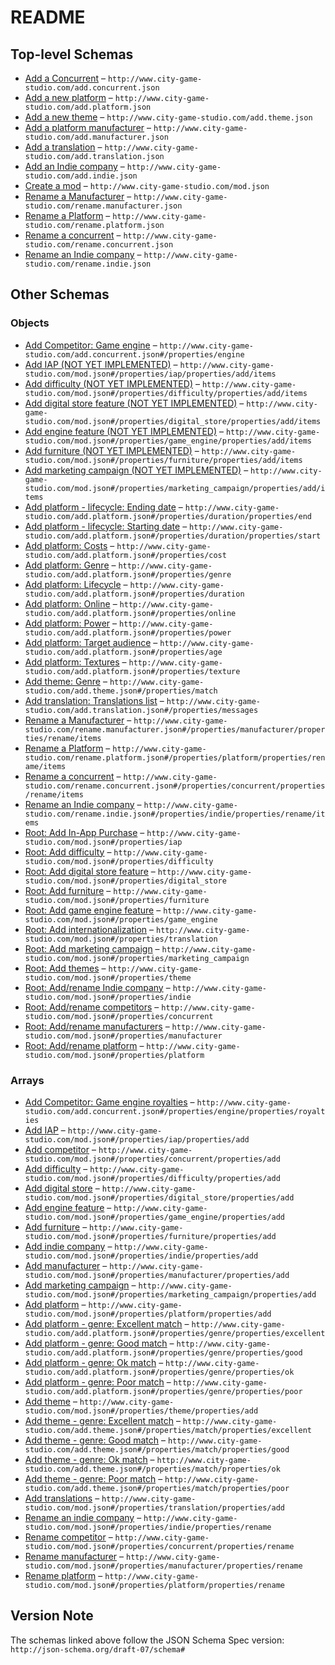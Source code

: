 # README

## Top-level Schemas

-   [Add a Concurrent](./add-concurrent.md "Add a new competitor") – `http://www.city-game-studio.com/add.concurrent.json`
-   [Add a new platform](./add-platform.md "Add a new platform") – `http://www.city-game-studio.com/add.platform.json`
-   [Add a new theme](./add-theme.md "Add a theme") – `http://www.city-game-studio.com/add.theme.json`
-   [Add a platform manufacturer](./add-manufacturer.md "Add a manufacturer") – `http://www.city-game-studio.com/add.manufacturer.json`
-   [Add a translation](./add-translation.md "Add a translation") – `http://www.city-game-studio.com/add.translation.json`
-   [Add an Indie company](./add-indie.md "Add an indie company") – `http://www.city-game-studio.com/add.indie.json`
-   [Create a mod](./generic.md "Generic structure of a mod") – `http://www.city-game-studio.com/mod.json`
-   [Rename a Manufacturer](./rename-manufacturer.md "Rename a manufacturer") – `http://www.city-game-studio.com/rename.manufacturer.json`
-   [Rename a Platform](./rename-platform.md "Rename a platform") – `http://www.city-game-studio.com/rename.platform.json`
-   [Rename a concurrent](./rename-concurrent.md "Rename a concurrent") – `http://www.city-game-studio.com/rename.concurrent.json`
-   [Rename an Indie company](./rename-indie.md "Rename an indie company") – `http://www.city-game-studio.com/rename.indie.json`

## Other Schemas

### Objects

-   [Add Competitor: Game engine](./add-concurrent-properties-add-competitor-game-engine.md) – `http://www.city-game-studio.com/add.concurrent.json#/properties/engine`
-   [Add IAP (NOT YET IMPLEMENTED)](./generic-properties-root-add-in-app-purchase-properties-add-iap-add-iap-not-yet-implemented.md) – `http://www.city-game-studio.com/mod.json#/properties/iap/properties/add/items`
-   [Add difficulty (NOT YET IMPLEMENTED)](./generic-properties-root-add-difficulty-properties-add-difficulty-add-difficulty-not-yet-implemented.md) – `http://www.city-game-studio.com/mod.json#/properties/difficulty/properties/add/items`
-   [Add digital store feature (NOT YET IMPLEMENTED)](./generic-properties-root-add-digital-store-feature-properties-add-digital-store-add-digital-store-feature-not-yet-implemented.md) – `http://www.city-game-studio.com/mod.json#/properties/digital_store/properties/add/items`
-   [Add engine feature (NOT YET IMPLEMENTED)](./generic-properties-root-add-game-engine-feature-properties-add-engine-feature-add-engine-feature-not-yet-implemented.md) – `http://www.city-game-studio.com/mod.json#/properties/game_engine/properties/add/items`
-   [Add furniture (NOT YET IMPLEMENTED)](./generic-properties-root-add-furniture-properties-add-furniture-add-furniture-not-yet-implemented.md) – `http://www.city-game-studio.com/mod.json#/properties/furniture/properties/add/items`
-   [Add marketing campaign (NOT YET IMPLEMENTED)](./generic-properties-root-add-marketing-campaign-properties-add-marketing-campaign-add-marketing-campaign-not-yet-implemented.md) – `http://www.city-game-studio.com/mod.json#/properties/marketing_campaign/properties/add/items`
-   [Add platform - lifecycle: Ending date](./add-platform-properties-add-platform-lifecycle-properties-add-platform---lifecycle-ending-date.md "Discontinuation date of the platform") – `http://www.city-game-studio.com/add.platform.json#/properties/duration/properties/end`
-   [Add platform - lifecycle: Starting date](./add-platform-properties-add-platform-lifecycle-properties-add-platform---lifecycle-starting-date.md "Release date of the platform") – `http://www.city-game-studio.com/add.platform.json#/properties/duration/properties/start`
-   [Add platform: Costs](./add-platform-properties-add-platform-costs.md "Development and license costs") – `http://www.city-game-studio.com/add.platform.json#/properties/cost`
-   [Add platform: Genre](./add-platform-properties-add-platform-genre.md "Platform/genre matches") – `http://www.city-game-studio.com/add.platform.json#/properties/genre`
-   [Add platform: Lifecycle](./add-platform-properties-add-platform-lifecycle.md) – `http://www.city-game-studio.com/add.platform.json#/properties/duration`
-   [Add platform: Online](./add-platform-properties-add-platform-online.md) – `http://www.city-game-studio.com/add.platform.json#/properties/online`
-   [Add platform: Power](./add-platform-properties-add-platform-power.md) – `http://www.city-game-studio.com/add.platform.json#/properties/power`
-   [Add platform: Target audience](./add-platform-properties-add-platform-target-audience.md) – `http://www.city-game-studio.com/add.platform.json#/properties/age`
-   [Add platform: Textures](./add-platform-properties-add-platform-textures.md "Platform's textures") – `http://www.city-game-studio.com/add.platform.json#/properties/texture`
-   [Add theme: Genre](./add-theme-properties-add-theme-genre.md "Theme/genre matches") – `http://www.city-game-studio.com/add.theme.json#/properties/match`
-   [Add translation: Translations list](./add-translation-properties-add-translation-translations-list.md "KEY: VALUE") – `http://www.city-game-studio.com/add.translation.json#/properties/messages`
-   [Rename a Manufacturer](./generic-properties-root-addrename-manufacturers-properties-rename-manufacturer-rename-a-manufacturer.md "Rename a manufacturer") – `http://www.city-game-studio.com/rename.manufacturer.json#/properties/manufacturer/properties/rename/items`
-   [Rename a Platform](./generic-properties-root-addrename-platform-properties-rename-platform-rename-a-platform.md "Rename a platform") – `http://www.city-game-studio.com/rename.platform.json#/properties/platform/properties/rename/items`
-   [Rename a concurrent](./generic-properties-root-addrename-competitors-properties-rename-competitor-rename-a-concurrent.md "Rename a concurrent") – `http://www.city-game-studio.com/rename.concurrent.json#/properties/concurrent/properties/rename/items`
-   [Rename an Indie company](./generic-properties-root-addrename-indie-company-properties-rename-an-indie-company-rename-an-indie-company.md "Rename an indie company") – `http://www.city-game-studio.com/rename.indie.json#/properties/indie/properties/rename/items`
-   [Root: Add In-App Purchase](./generic-properties-root-add-in-app-purchase.md "To manipulate IAP (NOT IMPLEMENTED YET)") – `http://www.city-game-studio.com/mod.json#/properties/iap`
-   [Root: Add difficulty](./generic-properties-root-add-difficulty.md "To manipulate custom difficulties (NOT IMPLEMENTED YET)") – `http://www.city-game-studio.com/mod.json#/properties/difficulty`
-   [Root: Add digital store feature](./generic-properties-root-add-digital-store-feature.md "To manipulate digital store (NOT IMPLEMENTED YET)") – `http://www.city-game-studio.com/mod.json#/properties/digital_store`
-   [Root: Add furniture](./generic-properties-root-add-furniture.md "To manipulate furnitures (NOT IMPLEMENTED YET)") – `http://www.city-game-studio.com/mod.json#/properties/furniture`
-   [Root: Add game engine feature](./generic-properties-root-add-game-engine-feature.md "To manipulate game engine (NOT IMPLEMENTED YET)") – `http://www.city-game-studio.com/mod.json#/properties/game_engine`
-   [Root: Add internationalization](./generic-properties-root-add-internationalization.md "To manipulate translations") – `http://www.city-game-studio.com/mod.json#/properties/translation`
-   [Root: Add marketing campaign](./generic-properties-root-add-marketing-campaign.md "To manipulate marketing campaign (NOT IMPLEMENTED YET)") – `http://www.city-game-studio.com/mod.json#/properties/marketing_campaign`
-   [Root: Add themes](./generic-properties-root-add-themes.md "To manipulate themes") – `http://www.city-game-studio.com/mod.json#/properties/theme`
-   [Root: Add/rename Indie company](./generic-properties-root-addrename-indie-company.md "To manipulate indie companies") – `http://www.city-game-studio.com/mod.json#/properties/indie`
-   [Root: Add/rename competitors](./generic-properties-root-addrename-competitors.md "To manipulate concurrents") – `http://www.city-game-studio.com/mod.json#/properties/concurrent`
-   [Root: Add/rename manufacturers](./generic-properties-root-addrename-manufacturers.md "To manipulate manufacturers") – `http://www.city-game-studio.com/mod.json#/properties/manufacturer`
-   [Root: Add/rename platform](./generic-properties-root-addrename-platform.md "To manipulate platforms") – `http://www.city-game-studio.com/mod.json#/properties/platform`

### Arrays

-   [Add Competitor: Game engine royalties](./add-concurrent-properties-add-competitor-game-engine-properties-add-competitor-game-engine-royalties.md "Range for the concurrent engine royalties") – `http://www.city-game-studio.com/add.concurrent.json#/properties/engine/properties/royalties`
-   [Add IAP](./generic-properties-root-add-in-app-purchase-properties-add-iap.md "Add a new IAP") – `http://www.city-game-studio.com/mod.json#/properties/iap/properties/add`
-   [Add competitor](./generic-properties-root-addrename-competitors-properties-add-competitor.md "Add a new concurrent") – `http://www.city-game-studio.com/mod.json#/properties/concurrent/properties/add`
-   [Add difficulty](./generic-properties-root-add-difficulty-properties-add-difficulty.md "Add a new difficulty") – `http://www.city-game-studio.com/mod.json#/properties/difficulty/properties/add`
-   [Add digital store](./generic-properties-root-add-digital-store-feature-properties-add-digital-store.md "Add a new feature") – `http://www.city-game-studio.com/mod.json#/properties/digital_store/properties/add`
-   [Add engine feature](./generic-properties-root-add-game-engine-feature-properties-add-engine-feature.md "Add a new feature") – `http://www.city-game-studio.com/mod.json#/properties/game_engine/properties/add`
-   [Add furniture](./generic-properties-root-add-furniture-properties-add-furniture.md "Add a new item") – `http://www.city-game-studio.com/mod.json#/properties/furniture/properties/add`
-   [Add indie company](./generic-properties-root-addrename-indie-company-properties-add-indie-company.md "Add a new indie company") – `http://www.city-game-studio.com/mod.json#/properties/indie/properties/add`
-   [Add manufacturer](./generic-properties-root-addrename-manufacturers-properties-add-manufacturer.md "Add a new manufacturer") – `http://www.city-game-studio.com/mod.json#/properties/manufacturer/properties/add`
-   [Add marketing campaign](./generic-properties-root-add-marketing-campaign-properties-add-marketing-campaign.md "Add a new marketing campaign") – `http://www.city-game-studio.com/mod.json#/properties/marketing_campaign/properties/add`
-   [Add platform](./generic-properties-root-addrename-platform-properties-add-platform.md "Add a new platform") – `http://www.city-game-studio.com/mod.json#/properties/platform/properties/add`
-   [Add platform - genre: Excellent match](./add-platform-properties-add-platform-genre-properties-add-platform---genre-excellent-match.md) – `http://www.city-game-studio.com/add.platform.json#/properties/genre/properties/excellent`
-   [Add platform - genre: Good match](./add-platform-properties-add-platform-genre-properties-add-platform---genre-good-match.md) – `http://www.city-game-studio.com/add.platform.json#/properties/genre/properties/good`
-   [Add platform - genre: Ok match](./add-platform-properties-add-platform-genre-properties-add-platform---genre-ok-match.md) – `http://www.city-game-studio.com/add.platform.json#/properties/genre/properties/ok`
-   [Add platform - genre: Poor match](./add-platform-properties-add-platform-genre-properties-add-platform---genre-poor-match.md) – `http://www.city-game-studio.com/add.platform.json#/properties/genre/properties/poor`
-   [Add theme](./generic-properties-root-add-themes-properties-add-theme.md "Add a new themes") – `http://www.city-game-studio.com/mod.json#/properties/theme/properties/add`
-   [Add theme - genre: Excellent match](./add-theme-properties-add-theme-genre-properties-add-theme---genre-excellent-match.md) – `http://www.city-game-studio.com/add.theme.json#/properties/match/properties/excellent`
-   [Add theme - genre: Good match](./add-theme-properties-add-theme-genre-properties-add-theme---genre-good-match.md) – `http://www.city-game-studio.com/add.theme.json#/properties/match/properties/good`
-   [Add theme - genre: Ok match](./add-theme-properties-add-theme-genre-properties-add-theme---genre-ok-match.md) – `http://www.city-game-studio.com/add.theme.json#/properties/match/properties/ok`
-   [Add theme - genre: Poor match](./add-theme-properties-add-theme-genre-properties-add-theme---genre-poor-match.md) – `http://www.city-game-studio.com/add.theme.json#/properties/match/properties/poor`
-   [Add translations](./generic-properties-root-add-internationalization-properties-add-translations.md "Add a new translation") – `http://www.city-game-studio.com/mod.json#/properties/translation/properties/add`
-   [Rename an indie company](./generic-properties-root-addrename-indie-company-properties-rename-an-indie-company.md "Rename a indie company") – `http://www.city-game-studio.com/mod.json#/properties/indie/properties/rename`
-   [Rename competitor](./generic-properties-root-addrename-competitors-properties-rename-competitor.md "Rename a concurrent") – `http://www.city-game-studio.com/mod.json#/properties/concurrent/properties/rename`
-   [Rename manufacturer](./generic-properties-root-addrename-manufacturers-properties-rename-manufacturer.md "Rename a manufacturer") – `http://www.city-game-studio.com/mod.json#/properties/manufacturer/properties/rename`
-   [Rename platform](./generic-properties-root-addrename-platform-properties-rename-platform.md "Rename a platform") – `http://www.city-game-studio.com/mod.json#/properties/platform/properties/rename`

## Version Note

The schemas linked above follow the JSON Schema Spec version: `http://json-schema.org/draft-07/schema#`
